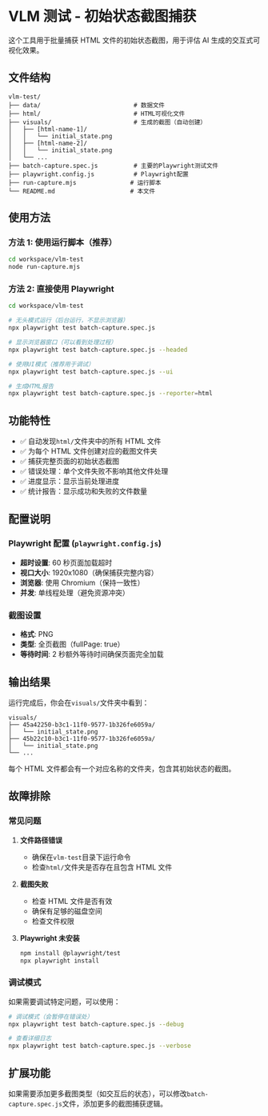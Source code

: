 # VLM 测试 - 初始状态截图捕获

这个工具用于批量捕获 HTML 文件的初始状态截图，用于评估 AI 生成的交互式可视化效果。

## 文件结构

```
vlm-test/
├── data/                          # 数据文件
├── html/                          # HTML可视化文件
├── visuals/                       # 生成的截图（自动创建）
│   ├── [html-name-1]/
│   │   └── initial_state.png
│   ├── [html-name-2]/
│   │   └── initial_state.png
│   └── ...
├── batch-capture.spec.js          # 主要的Playwright测试文件
├── playwright.config.js           # Playwright配置
├── run-capture.mjs               # 运行脚本
└── README.md                     # 本文件
```

## 使用方法

### 方法 1: 使用运行脚本（推荐）

```bash
cd workspace/vlm-test
node run-capture.mjs
```

### 方法 2: 直接使用 Playwright

```bash
cd workspace/vlm-test

# 无头模式运行（后台运行，不显示浏览器）
npx playwright test batch-capture.spec.js

# 显示浏览器窗口（可以看到处理过程）
npx playwright test batch-capture.spec.js --headed

# 使用UI模式（推荐用于调试）
npx playwright test batch-capture.spec.js --ui

# 生成HTML报告
npx playwright test batch-capture.spec.js --reporter=html
```

## 功能特性

- ✅ 自动发现`html/`文件夹中的所有 HTML 文件
- ✅ 为每个 HTML 文件创建对应的截图文件夹
- ✅ 捕获完整页面的初始状态截图
- ✅ 错误处理：单个文件失败不影响其他文件处理
- ✅ 进度显示：显示当前处理进度
- ✅ 统计报告：显示成功和失败的文件数量

## 配置说明

### Playwright 配置 (`playwright.config.js`)

- **超时设置**: 60 秒页面加载超时
- **视口大小**: 1920x1080（确保捕获完整内容）
- **浏览器**: 使用 Chromium（保持一致性）
- **并发**: 单线程处理（避免资源冲突）

### 截图设置

- **格式**: PNG
- **类型**: 全页截图（fullPage: true）
- **等待时间**: 2 秒额外等待时间确保页面完全加载

## 输出结果

运行完成后，你会在`visuals/`文件夹中看到：

```
visuals/
├── 45a42250-b3c1-11f0-9577-1b326fe6059a/
│   └── initial_state.png
├── 45b22c10-b3c1-11f0-9577-1b326fe6059a/
│   └── initial_state.png
└── ...
```

每个 HTML 文件都会有一个对应名称的文件夹，包含其初始状态的截图。

## 故障排除

### 常见问题

1. **文件路径错误**

   - 确保在`vlm-test`目录下运行命令
   - 检查`html/`文件夹是否存在且包含 HTML 文件

2. **截图失败**

   - 检查 HTML 文件是否有效
   - 确保有足够的磁盘空间
   - 检查文件权限

3. **Playwright 未安装**
   ```bash
   npm install @playwright/test
   npx playwright install
   ```

### 调试模式

如果需要调试特定问题，可以使用：

```bash
# 调试模式（会暂停在错误处）
npx playwright test batch-capture.spec.js --debug

# 查看详细日志
npx playwright test batch-capture.spec.js --verbose
```

## 扩展功能

如果需要添加更多截图类型（如交互后的状态），可以修改`batch-capture.spec.js`文件，添加更多的截图捕获逻辑。
